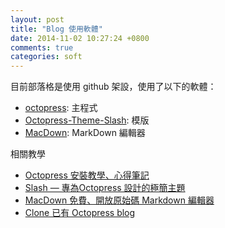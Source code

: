 ```yaml
---
layout: post
title: "Blog 使用軟體"
date: 2014-11-02 10:27:24 +0800
comments: true
categories: soft
---
```


目前部落格是使用 github 架設，使用了以下的軟體：

* [octopress](http://octopress.org): 主程式
* [Octopress-Theme-Slash](https://github.com/tommy351/Octopress-Theme-Slash): 模版
* [MacDown](http://macdown.uranusjr.com): MarkDown 編輯器

相關教學

* [Octopress 安裝教學、心得筆記 ](http://wwssllabcd.github.io/blog/2012/08/01/how-to-install-octopress-on-window/)
* [Slash — 專為Octopress 設計的極簡主題](http://tommy351.github.io/Octopress-Theme-Slash/index_tw.html)
* [MacDown 免費、開放原始碼 Markdown 編輯器](http://free.com.tw/macdown-editor/)
* [Clone 已有 Octopress blog](http://www.cjwind.idv.tw/set-up-existing-octopress-blog/)
